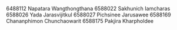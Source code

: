 6488112 Napatara Wangthongthana
6588022 Sakhunich Iamcharas
6588026 Yada Jarasvijitkul
6588027 Pichsinee Jarusawee
6588169 Chananphimon Chunchaowarit
6588175 Pakjira Kharpholdee